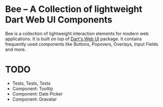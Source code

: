 # Bee – A Collection of lightweight Dart Web UI Components

Bee is a collection of lightweight interaction elements for modern web applications. It is built on top of [Dart's Web UI](http://www.dartlang.org/articles/web-ui/) package. It contains frequently used components like Buttons, Popovers, Overlays, Input Fields and more.

# TODO

* Tests, Tests, Tests
* Component: Tooltip
* Component: Date Picker
* Component: Gravatar
